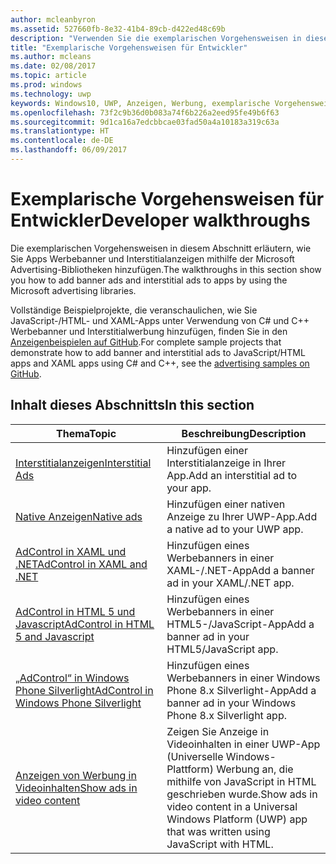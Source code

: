 ```yaml
---
author: mcleanbyron
ms.assetid: 527660fb-8e32-41b4-89cb-d422ed48c69b
description: "Verwenden Sie die exemplarischen Vorgehensweisen in diesem Abschnitt, um zu erfahren, wie Sie Apps Werbebanner und Interstitialanzeigen mithilfe der Microsoft Advertising-Bibliotheken hinzufügen."
title: "Exemplarische Vorgehensweisen für Entwickler"
ms.author: mcleans
ms.date: 02/08/2017
ms.topic: article
ms.prod: windows
ms.technology: uwp
keywords: Windows10, UWP, Anzeigen, Werbung, exemplarische Vorgehensweisen
ms.openlocfilehash: 73f2c9b36d0b083a74f6b226a2eed95fe49b6f63
ms.sourcegitcommit: 9d1ca16a7edcbbcae03fad50a4a10183a319c63a
ms.translationtype: HT
ms.contentlocale: de-DE
ms.lasthandoff: 06/09/2017
---
```

# <a name="developer-walkthroughs"></a><span data-ttu-id="e774a-104">Exemplarische Vorgehensweisen für Entwickler</span><span class="sxs-lookup"><span data-stu-id="e774a-104">Developer walkthroughs</span></span>

<span data-ttu-id="e774a-105">Die exemplarischen Vorgehensweisen in diesem Abschnitt erläutern, wie Sie Apps Werbebanner und Interstitialanzeigen mithilfe der Microsoft Advertising-Bibliotheken hinzufügen.</span><span class="sxs-lookup"><span data-stu-id="e774a-105">The walkthroughs in this section show you how to add banner ads and interstitial ads to apps by using the Microsoft advertising libraries.</span></span>

<span data-ttu-id="e774a-106">Vollständige Beispielprojekte, die veranschaulichen, wie Sie JavaScript-/HTML- und XAML-Apps unter Verwendung von C# und C++ Werbebanner und Interstitialwerbung hinzufügen, finden Sie in den [Anzeigenbeispielen auf GitHub](http://aka.ms/githubads).</span><span class="sxs-lookup"><span data-stu-id="e774a-106">For complete sample projects that demonstrate how to add banner and interstitial ads to JavaScript/HTML apps and XAML apps using C# and C++, see the [advertising samples on GitHub](http://aka.ms/githubads).</span></span>

## <a name="in-this-section"></a><span data-ttu-id="e774a-107">Inhalt dieses Abschnitts</span><span class="sxs-lookup"><span data-stu-id="e774a-107">In this section</span></span>

|  <span data-ttu-id="e774a-108">Thema</span><span class="sxs-lookup"><span data-stu-id="e774a-108">Topic</span></span>    | <span data-ttu-id="e774a-109">Beschreibung</span><span class="sxs-lookup"><span data-stu-id="e774a-109">Description</span></span> |               
|----------|-------|
| [<span data-ttu-id="e774a-110">Interstitialanzeigen</span><span class="sxs-lookup"><span data-stu-id="e774a-110">Interstitial Ads</span></span>](interstitial-ads.md)    | <span data-ttu-id="e774a-111">Hinzufügen einer Interstitialanzeige in Ihrer App.</span><span class="sxs-lookup"><span data-stu-id="e774a-111">Add an interstitial ad to your app.</span></span>       |
| [<span data-ttu-id="e774a-112">Native Anzeigen</span><span class="sxs-lookup"><span data-stu-id="e774a-112">Native ads</span></span>](native-ads.md)       | <span data-ttu-id="e774a-113">Hinzufügen einer nativen Anzeige zu Ihrer UWP-App.</span><span class="sxs-lookup"><span data-stu-id="e774a-113">Add a native ad to your UWP app.</span></span>  |
| [<span data-ttu-id="e774a-114">AdControl in XAML und .NET</span><span class="sxs-lookup"><span data-stu-id="e774a-114">AdControl in XAML and .NET</span></span>](adcontrol-in-xaml-and--net.md)     | <span data-ttu-id="e774a-115">Hinzufügen eines Werbebanners in einer XAML-/.NET-App</span><span class="sxs-lookup"><span data-stu-id="e774a-115">Add a banner ad in your XAML/.NET app.</span></span>        |
| [<span data-ttu-id="e774a-116">AdControl in HTML 5 und Javascript</span><span class="sxs-lookup"><span data-stu-id="e774a-116">AdControl in HTML 5 and Javascript</span></span>](adcontrol-in-html-5-and-javascript.md)     | <span data-ttu-id="e774a-117">Hinzufügen eines Werbebanners in einer HTML5-/JavaScript-App</span><span class="sxs-lookup"><span data-stu-id="e774a-117">Add a banner ad in your HTML5/JavaScript app.</span></span>        |
| [<span data-ttu-id="e774a-118">„AdControl“ in Windows Phone Silverlight</span><span class="sxs-lookup"><span data-stu-id="e774a-118">AdControl in Windows Phone Silverlight</span></span>](adcontrol-in-windows-phone-silverlight.md)       | <span data-ttu-id="e774a-119">Hinzufügen eines Werbebanners in einer Windows Phone 8.x Silverlight-App</span><span class="sxs-lookup"><span data-stu-id="e774a-119">Add a banner ad in your Windows Phone 8.x Silverlight app.</span></span> |
| [<span data-ttu-id="e774a-120">Anzeigen von Werbung in Videoinhalten</span><span class="sxs-lookup"><span data-stu-id="e774a-120">Show ads in video content</span></span>](add-advertisements-to-video-content.md)     |  <span data-ttu-id="e774a-121">Zeigen Sie Anzeige in Videoinhalten in einer UWP-App (Universelle Windows-Plattform) Werbung an, die mithilfe von JavaScript in HTML geschrieben wurde.</span><span class="sxs-lookup"><span data-stu-id="e774a-121">Show ads in video content in a Universal Windows Platform (UWP) app that was written using JavaScript with HTML.</span></span> |



 

 
